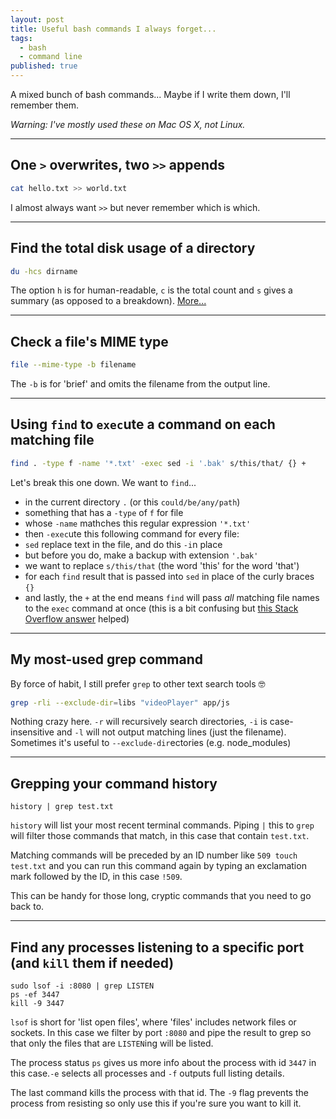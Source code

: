 ```yaml
---
layout: post
title: Useful bash commands I always forget...
tags:
  - bash
  - command line
published: true
---
```


A mixed bunch of bash commands... Maybe if I write them down, I'll remember them.

_Warning: I've mostly used these on Mac OS X, not Linux._

---

## One `>` overwrites, two `>>` appends
```bash
cat hello.txt >> world.txt
```
I almost always want `>>` but never remember which is which.

---

## Find the total disk usage of a directory
```bash
du -hcs dirname
```
The option `h` is for human-readable, `c` is the total count and `s` gives a summary (as opposed to a breakdown). [More...][1]

---

## Check a file's MIME type
```bash
file --mime-type -b filename
```
The `-b` is for 'brief' and omits the filename from the output line.

---

## Using `find` to `exec`ute a command on each matching file
```bash
find . -type f -name '*.txt' -exec sed -i '.bak' s/this/that/ {} +
```
Let's break this one down. We want to `find`...

* in the current directory `.` (or this `could/be/any/path`)
* something that has a `-type` of `f` for file
* whose `-name` mathches this regular expression `'*.txt'`
* then `-exec`ute this following command for every file:
* `sed` replace text in the file, and do this `-i`n place
* but before you do, make a backup with extension `'.bak'`
* we want to replace `s/this/that` (the word 'this' for the word 'that')
* for each `find` result that is passed into `sed` in place of the curly braces `{}`
* and lastly, the `+` at the end means `find` will pass _all_ matching file names to the `exec` command at once (this is a bit confusing but [this Stack Overflow answer][2] helped)

---

## My most-used grep command
By force of habit, I still prefer `grep` to other text search tools 🤓

```bash
grep -rli --exclude-dir=libs "videoPlayer" app/js
```
Nothing crazy here. `-r` will recursively search directories, `-i` is case-insensitive and `-l` will not output matching lines (just the filename). Sometimes it's useful to `--exclude-dir`ectories (e.g. node_modules)


---

## Grepping your command history
```
history | grep test.txt
```
`history` will list your most recent terminal commands. Piping `|` this to `grep` will filter those commands that match, in this case that contain `test.txt`.

Matching commands will be preceded by an ID number like `509 touch test.txt` and you can run this command again by typing an exclamation mark followed by the ID, in this case `!509`.

This can be handy for those long, cryptic commands that you need to go back to.

---

## Find any processes listening to a specific port (and `kill` them if needed)
```
sudo lsof -i :8080 | grep LISTEN
ps -ef 3447
kill -9 3447
```
`lsof` is short for 'list open files', where 'files' includes network files or sockets. In this case we filter by port `:8080` and pipe the result to grep so that only the files that are `LISTEN`ing will be listed.

The process status `ps` gives us more info about the process with id `3447` in this case.`-e` selects all processes and `-f` outputs full listing details.

The last command kills the process with that id. The `-9` flag prevents the process from resisting so only use this if you're sure you want to kill it.

[1]: http://ss64.com/bash/du.html "du man page"
[2]: http://stackoverflow.com/questions/6085156/using-semicolon-vs-plus-with-exec-in-find#answer-6085237 "+ vs ; when using find and exec"
